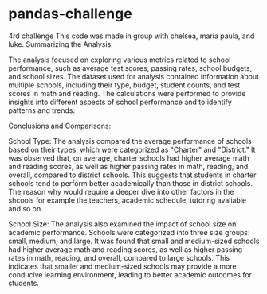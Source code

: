 # pandas-challenge
4rd challenge
This code was made in group with chelsea, maria paula, and luke.
Summarizing the Analysis:

The analysis focused on exploring various metrics related to school performance, such as average test scores, passing rates, school budgets, and school sizes. The dataset used for analysis contained information about multiple schools, including their type, budget, student counts, and test scores in math and reading. The calculations were performed to provide insights into different aspects of school performance and to identify patterns and trends.

Conclusions and Comparisons:

School Type: The analysis compared the average performance of schools based on their types, which were categorized as "Charter" and "District." It was observed that, on average, charter schools had higher average math and reading scores, as well as higher passing rates in math, reading, and overall, compared to district schools. This suggests that students in charter schools tend to perform better academically than those in district schools. The reason why would require a deeper dive into other factors in the shcools for example the teachers, academic schedule, tutoring avaliable and so on.

School Size: The analysis also examined the impact of school size on academic performance. Schools were categorized into three size groups: small, medium, and large. It was found that small and medium-sized schools had higher average math and reading scores, as well as higher passing rates in math, reading, and overall, compared to large schools. This indicates that smaller and medium-sized schools may provide a more conducive learning environment, leading to better academic outcomes for students.
